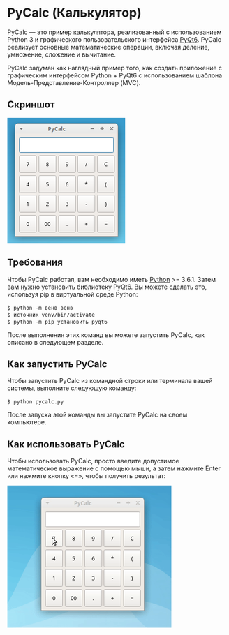 # PyCalc (Калькулятор)

PyCalc — это пример калькулятора, реализованный с использованием Python 3 и графического пользовательского интерфейса [PyQt6](https://www.riverbankcomputing.com/static/Docs/PyQt6/introduction.html). PyCalc реализует основные математические операции, включая деление, умножение, сложение и вычитание.

PyCalc задуман как наглядный пример того, как создать приложение с графическим интерфейсом Python + PyQt6 с использованием шаблона Модель-Представление-Контроллер (MVC).

## Скриншот

![Скриншот](screenshot.png)

## Требования

Чтобы PyCalc работал, вам необходимо иметь [Python](https://www.python.org) >= 3.6.1. Затем вам нужно установить библиотеку PyQt6. Вы можете сделать это, используя pip в виртуальной среде Python:

```консоль
$ python -m венв венв
$ источник venv/bin/activate
$ python -m pip установить pyqt6
```

После выполнения этих команд вы можете запустить PyCalc, как описано в следующем разделе.

## Как запустить PyCalc

Чтобы запустить PyCalc из командной строки или терминала вашей системы, выполните следующую команду:

```консоль
$ python pycalc.py
```

После запуска этой команды вы запустите PyCalc на своем компьютере.

## Как использовать PyCalc

Чтобы использовать PyCalc, просто введите допустимое математическое выражение с помощью мыши, а затем нажмите Enter или нажмите кнопку «=», чтобы получить результат:

![Скриншот](pycalc-howto.gif)
